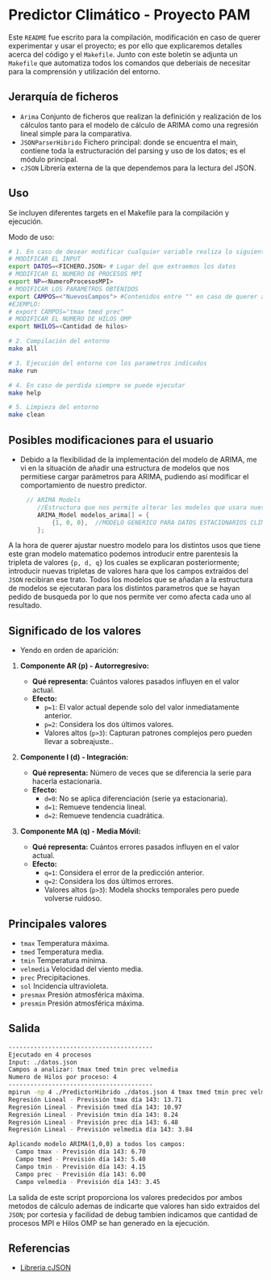 # Predictor Climático - Proyecto PAM

Este `README` fue escrito para la compilación, modificación en caso de querer experimentar y usar el proyecto; es por ello que explicaremos detalles acerca del código y el `Makefile`.
Junto con este boletín se adjunta un `Makefile` que automatiza todos los comandos que deberíais de necesitar para la comprensión y utilización del entorno.

## Jerarquía de ficheros

- `Arima` Conjunto de ficheros que realizan la definición y realización de los cálculos tanto para el modelo de cálculo de ARIMA como una regresión lineal simple para la comparativa.
- `JSONParserHibrido` Fichero principal: donde se encuentra el main, contiene toda la estructuración del parsing y uso de los datos; es el módulo principal.
- `cJSON` Librería externa de la que dependemos para la lectura del JSON.

## Uso

Se incluyen diferentes targets en el Makefile para la compilación y ejecución.

Modo de uso:

```bash
# 1. En caso de desear modificar cualquier variable realiza lo siguiente:
# MODIFICAR EL INPUT
export DATOS=<FICHERO.JSON> # Lugar del que extraemos los datos
# MODIFICAR EL NUMERO DE PROCESOS MPI
export NP=<NumeroProcesosMPI>
# MODIFICAR LOS PARAMETROS OBTENIDOS
export CAMPOS=<"NuevosCampos"> #Contenidos entre "" en caso de querer añadir mas de uno
#EJEMPLO:
# export CAMPOS="tmax tmed prec"
# MODIFICAR EL NUMERO DE HILOS OMP
export NHILOS=<Cantidad de hilos>

# 2. Compilación del entorno
make all

# 3. Ejecución del entorno con los parametros indicados
make run

# 4. En caso de perdida siempre se puede ejecutar 
make help

# 5. Limpieza del entorno 
make clean
```

## Posibles modificaciones para el usuario

- Debido a la flexibilidad de la implementación del modelo de ARIMA, me vi en la situación de añadir una estructura de modelos que nos permitiese cargar parámetros para ARIMA, pudiendo así modificar el comportamiento de nuestro predictor.

```C
     // ARIMA Models
        //Estructura que nos permite alterar los modelos que usara nuestro sistema de prediccion añadiendo diversos modelos 
        ARIMA_Model modelos_arima[] = {
            {1, 0, 0},  //MODELO GENERICO PARA DATOS ESTACIONARIOS CLIMATICOS 
        };
```

A la hora de querer ajustar nuestro modelo para los distintos usos que tiene este gran modelo matematico podemos introducir entre parentesis la tripleta de valores `{p, d, q}` los cuales se explicaran posteriormente; introducir nuevas tripletas de valores hara que los campos extraidos del `JSON` recibiran ese trato.
Todos los modelos que se añadan a la estructura de modelos se ejecutaran para los distintos parametros que se hayan pedido de busqueda por lo que nos permite ver como afecta cada uno al resultado.

## Significado de los valores

- Yendo en orden de aparición:
  
1. **Componente AR (p) - Autorregresivo:**

   - **Qué representa:** Cuántos valores pasados influyen en el valor actual.  
   - **Efecto:**  
     - `p=1`: El valor actual depende solo del valor inmediatamente anterior.  
     - `p=2`: Considera los dos últimos valores.  
     - Valores altos (`p>3`): Capturan patrones complejos pero pueden llevar a sobreajuste..

2. **Componente I (d) - Integración:**

   - **Qué representa:** Número de veces que se diferencia la serie para hacerla estacionaria.  
   - **Efecto:**  
     - `d=0`: No se aplica diferenciación (serie ya estacionaria).  
     - `d=1`: Remueve tendencia lineal.  
     - `d=2`: Remueve tendencia cuadrática.

3. **Componente MA (q) - Media Móvil:**

   - **Qué representa:** Cuántos errores pasados influyen en el valor actual.  
   - **Efecto:**  
     - `q=1`: Considera el error de la predicción anterior.  
     - `q=2`: Considera los dos últimos errores.  
     - Valores altos (`p>3`): Modela shocks temporales pero puede volverse ruidoso.

## Principales valores

- `tmax` Temperatura máxima.
- `tmed` Temperatura media.
- `tmin` Temperatura mínima.
- `velmedia` Velocidad del viento media.
- `prec` Precipitaciones.
- `sol` Incidencia ultravioleta.
- `presmax` Presión atmosférica máxima.
- `presmin` Presión atmosférica máxima.
  
## Salida

```bash
----------------------------------------
Ejecutado en 4 procesos
Input: ./datos.json
Campos a analizar: tmax tmed tmin prec velmedia
Numero de Hilos por proceso: 4
----------------------------------------
mpirun -np 4 ./PredictorHibrido ./datos.json 4 tmax tmed tmin prec velmedia
Regresión Lineal - Previsión tmax día 143: 13.71
Regresión Lineal - Previsión tmed día 143: 10.97
Regresión Lineal - Previsión tmin día 143: 8.24
Regresión Lineal - Previsión prec día 143: 6.48
Regresión Lineal - Previsión velmedia día 143: 3.84

Aplicando modelo ARIMA(1,0,0) a todos los campos:
  Campo tmax - Previsión día 143: 6.70
  Campo tmed - Previsión día 143: 5.40
  Campo tmin - Previsión día 143: 4.15
  Campo prec - Previsión día 143: 6.00
  Campo velmedia - Previsión día 143: 3.45
```

La salida de este script proporciona los valores predecidos por ambos metodos de cálculo ademas de indicarte que valores han sido extraidos del `JSON`; por cortesia y facilidad de debug tambien indicamos que cantidad de procesos MPI e Hilos OMP se han generado en la ejecución.

## Referencias

- [Libreria cJSON](https://github.com/DaveGamble/cJSON/tree/master)
